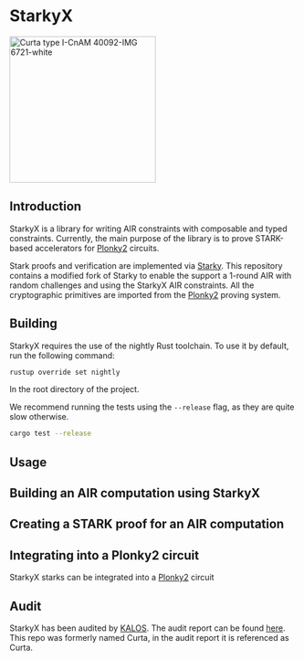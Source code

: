 # StarkyX

<a title="Rama, CC BY-SA 3.0 FR &lt;https://creativecommons.org/licenses/by-sa/3.0/fr/deed.en&gt;, via Wikimedia Commons" href="https://commons.wikimedia.org/wiki/File:Curta_type_I-CnAM_40092-IMG_6721-white.jpg"><img width="256" alt="Curta type I-CnAM 40092-IMG 6721-white" src="https://upload.wikimedia.org/wikipedia/commons/thumb/4/40/Curta_type_I-CnAM_40092-IMG_6721-white.jpg/256px-Curta_type_I-CnAM_40092-IMG_6721-white.jpg"></a>

## Introduction

StarkyX is a library for writing AIR constraints with composable and typed constraints. Currently, the main purpose of the library is to prove STARK-based accelerators for [Plonky2](https://github.com/mir-protocol/plonky2) circuits.

Stark proofs and verification are implemented via [Starky](https://github.com/0xPolygonZero/plonky2/tree/main/starky). This repository contains a modified fork of Starky to enable the support a 1-round AIR with random challenges and using the StarkyX AIR constraints. All the cryptographic primitives are imported from the [Plonky2](https://github.com/mir-protocol/plonky2) proving system.

## Building

StarkyX requires the use of the nightly Rust toolchain. To use it by default, run the following command:

```bash
rustup override set nightly
```

In the root directory of the project.

We recommend running the tests using the `--release` flag, as they are quite slow otherwise.

```bash
cargo test --release
```

## Usage

## Building an AIR computation using StarkyX

## Creating a STARK proof for an AIR computation

## Integrating into a Plonky2 circuit

StarkyX starks can be integrated into a [Plonky2](https://github.com/mir-protocol/plonky2) circuit

## Audit

StarkyX has been audited by [KALOS](https://kalos.xyz). The audit report can be found [here](https://hackmd.io/qS36EcIASx6Gt_2uNwlK4A). This repo was formerly named Curta, in the audit report it is referenced as Curta.
